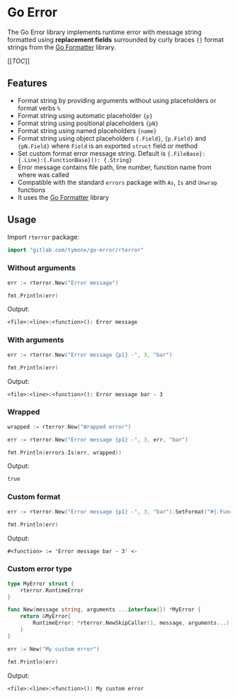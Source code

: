# Go Error

The Go Error library implements runtime error with message string formatted
using **replacement fields** surrounded by curly braces `{}` format strings from
the [Go Formatter](https://gitlab.com/tymonx/go-formatter) library.

[[_TOC_]]

## Features

* Format string by providing arguments without using placeholders or format verbs `%`
* Format string using automatic placeholder `{p}`
* Format string using positional placeholders `{pN}`
* Format string using named placeholders `{name}`
* Format string using object placeholders `{.Field}`, `{p.Field}` and `{pN.Field}` where `Field` is an exported `struct` field or method
* Set custom format error message string. Default is `{.FileBase}:{.Line}:{.FunctionBase}(): {.String}`
* Error message contains file path, line number, function name from where was called
* Compatible with the standard `errors` package with `As`, `Is` and `Unwrap` functions
* It uses the [Go Formatter](https://gitlab.com/tymonx/go-formatter) library

## Usage

Import `rterror` package:

```go
import "gitlab.com/tymonx/go-error/rterror"
```

### Without arguments

```go
err := rterror.New("Error message")

fmt.Println(err)
```

Output:

```plaintext
<file>:<line>:<function>(): Error message
```

### With arguments

```go
err := rterror.New("Error message {p1} -", 3, "bar")

fmt.Println(err)
```

Output:

```plaintext
<file>:<line>:<function>(): Error message bar - 3
```

### Wrapped

```go
wrapped := rterror.New("Wrapped error")

err := rterror.New("Error message {p1} -", 3, err, "bar")

fmt.Println(errors.Is(err, wrapped))
```

Output:

```plaintext
true
```

### Custom format

```go
err := rterror.New("Error message {p1} -", 3, "bar").SetFormat("#{.Function} := '{.String}' <-")

fmt.Println(err)
```

Output:

```plaintext
#<function> := 'Error message bar - 3' <-
```

### Custom error type

```go
type MyError struct {
    rterror.RuntimeError
}

func New(message string, arguments ...interface{}) *MyError {
    return &MyError{
        RuntimeError: *rterror.NewSkipCaller(1, message, arguments...),
    }
}

err := New("My custom error")

fmt.Println(err)
```

Output:

```plaintext
<file>:<line>:<function>(): My custom error
```
